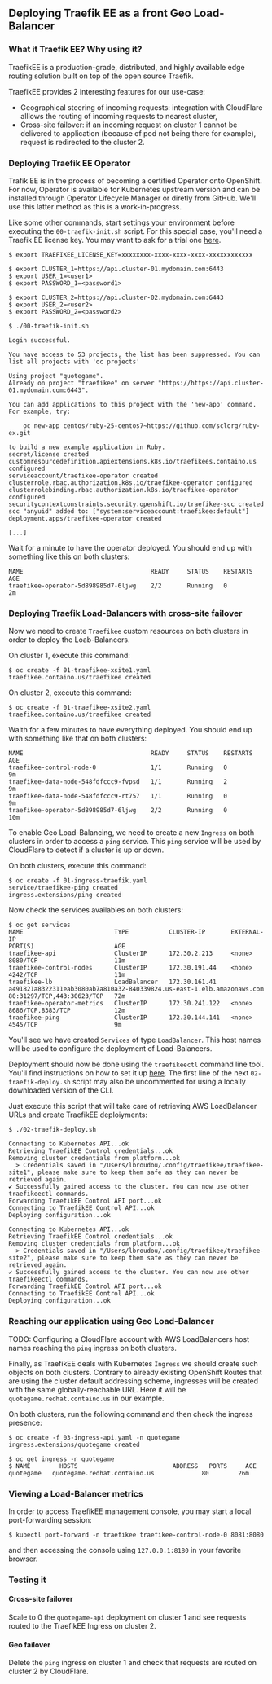 ## Deploying Traefik EE as a front Geo Load-Balancer

### What it Traefik EE? Why using it?

TraefikEE is a production-grade, distributed, and highly available edge routing solution built on top of the open source Traefik.

TraefikEE provides 2 interesting features for our use-case:
* Geographical steering of incoming requests: integration with CloudFlare alllows the routing of incoming requests to nearest cluster,
* Cross-site failover: if an incoming request on cluster 1 cannot be delivered to application (because of pod not being there for example), request is redirected to the cluster 2.

### Deploying Traefik EE Operator

Trafik EE is in the process of becoming a certified Operator onto OpenShift. For now, Operator is available for Kubernetes upstream version and can be installed through Operator Lifecycle Manager or diretly from GitHub. We'll use this latter method as this is a work-in-progress.

Like some other commands, start settings your environment before executing the `00-traefik-init.sh` script. For this special case, you'll need a Traefik EE license key. You may want to ask for a trial one [here](https://containo.us/traefikee/).

```
$ export TRAEFIKEE_LICENSE_KEY=xxxxxxxx-xxxx-xxxx-xxxx-xxxxxxxxxxxx

$ export CLUSTER_1=https://api.cluster-01.mydomain.com:6443
$ export USER_1=<user1>
$ export PASSWORD_1=<password1>

$ export CLUSTER_2=https://api.cluster-02.mydomain.com:6443
$ export USER_2=<user2>
$ export PASSWORD_2=<password2>

$ ./00-traefik-init.sh

Login successful.

You have access to 53 projects, the list has been suppressed. You can list all projects with 'oc projects'

Using project "quotegame".
Already on project "traefikee" on server "https://https://api.cluster-01.mydomain.com:6443".

You can add applications to this project with the 'new-app' command. For example, try:

    oc new-app centos/ruby-25-centos7~https://github.com/sclorg/ruby-ex.git

to build a new example application in Ruby.
secret/license created
customresourcedefinition.apiextensions.k8s.io/traefikees.containo.us configured
serviceaccount/traefikee-operator created
clusterrole.rbac.authorization.k8s.io/traefikee-operator configured
clusterrolebinding.rbac.authorization.k8s.io/traefikee-operator configured
securitycontextconstraints.security.openshift.io/traefikee-scc created
scc "anyuid" added to: ["system:serviceaccount:traefikee:default"]
deployment.apps/traefikee-operator created

[...]
```

Wait for a minute to have the operator deployed. You should end up with something like this on both clusters:

```
NAME                                   READY     STATUS    RESTARTS   AGE
traefikee-operator-5d898985d7-6ljwg    2/2       Running   0          2m
```

### Deploying Traefik Load-Balancers with cross-site failover

Now we need to create `Traefikee` custom resources on both clusters in order to deploy the Loab-Balancers.

On cluster 1, execute this command:

```
$ oc create -f 01-traefikee-xsite1.yaml
traefikee.containo.us/traefikee created
```

On cluster 2, execute this command:

```
$ oc create -f 01-traefikee-xsite2.yaml
traefikee.containo.us/traefikee created
```

Waith for a few minutes to have everything deployed. You should end up with something like that on both clusters:

```
NAME                                   READY     STATUS    RESTARTS   AGE
traefikee-control-node-0               1/1       Running   0          9m
traefikee-data-node-548fdfccc9-fvpsd   1/1       Running   2          9m
traefikee-data-node-548fdfccc9-rt757   1/1       Running   0          9m
traefikee-operator-5d898985d7-6ljwg    2/2       Running   0          10m
```

To enable Geo Load-Balancing, we need to create a new `Ingress` on both clusters in order to access a `ping` service. This `ping` service will be used by CloudFlare to detect if a cluster is up or down.

On both clusters, execute this command:

```
$ oc create -f 01-ingress-traefik.yaml
service/traefikee-ping created
ingress.extensions/ping created
```

Now check the services availables on both clusters:

```
$ oc get services
NAME                         TYPE           CLUSTER-IP       EXTERNAL-IP                                                              PORT(S)                      AGE
traefikee-api                ClusterIP      172.30.2.213     <none>                                                                   8080/TCP                     11m
traefikee-control-nodes      ClusterIP      172.30.191.44    <none>                                                                   4242/TCP                     11m
traefikee-lb                 LoadBalancer   172.30.161.41    a491821a8322311eab3080ab7a810a32-840339824.us-east-1.elb.amazonaws.com   80:31297/TCP,443:30623/TCP   72m
traefikee-operator-metrics   ClusterIP      172.30.241.122   <none>                                                                   8686/TCP,8383/TCP            12m
traefikee-ping               ClusterIP      172.30.144.141   <none>                                                                   4545/TCP                     9m
```

You'll see we have created `Services` of type `LoadBalancer`. This host names will be used to configure the deployment of Load-Balancers.

Deployment should now be done using the `traefikeectl` command line tool. You'il find instructions on how to set it up [here](https://docs.containo.us/references/cli/traefikeectl/). The first line of the next `02-traefik-deploy.sh` script may also be uncommented for using a locally downloaded version of the CLI.

Just execute this script that will take care of retrieving AWS LoadBalancer URLs and create TraefikEE deploiyments:

```
$ ./02-traefik-deploy.sh

Connecting to Kubernetes API...ok
Retrieving TraefikEE Control credentials...ok
Removing cluster credentials from platform...ok
  > Credentials saved in "/Users/lbroudou/.config/traefikee/traefikee-site1", please make sure to keep them safe as they can never be retrieved again.
✔ Successfully gained access to the cluster. You can now use other traefikeectl commands.
Forwarding TraefikEE Control API port...ok
Connecting to TraefikEE Control API...ok
Deploying configuration...ok

Connecting to Kubernetes API...ok
Retrieving TraefikEE Control credentials...ok
Removing cluster credentials from platform...ok
  > Credentials saved in "/Users/lbroudou/.config/traefikee/traefikee-site2", please make sure to keep them safe as they can never be retrieved again.
✔ Successfully gained access to the cluster. You can now use other traefikeectl commands.
Forwarding TraefikEE Control API port...ok
Connecting to TraefikEE Control API...ok
Deploying configuration...ok
```

### Reaching our application using Geo Load-Balancer

TODO: Configuring a CloudFlare account with AWS LoadBalancers host names reaching the `ping` ingress on both clusters.

Finally, as TraefikEE deals with Kubernetes `Ingress` we should create such objects on both clusters. Contrary to already existing OpenShift Routes that are using the cluster default addressing scheme, ingresses will be created with the same globally-reachable URL. Here it will be `quotegame.redhat.containo.us` in our example.

On both clusters, run the following command and then check the ingress presence:

```
$ oc create -f 03-ingress-api.yaml -n quotegame
ingress.extensions/quotegame created

$ oc get ingress -n quotegame
$ NAME        HOSTS                          ADDRESS   PORTS     AGE
quotegame   quotegame.redhat.containo.us             80        26m
```

### Viewing a Load-Balancer metrics

In order to access TraefikEE management console, you may start a local port-forwarding session:

```
$ kubectl port-forward -n traefikee traefikee-control-node-0 8081:8080
```

and then accessing the console using `127.0.0.1:8180` in your favorite browser.

### Testing it

#### Cross-site failover

Scale to 0 the `quotegame-api` deployment on cluster 1 and see requests routed to the TraefikEE Ingress on cluster 2.

#### Geo failover

Delete the `ping` ingress on cluster 1 and check that requests are routed on cluster 2 by CloudFlare.